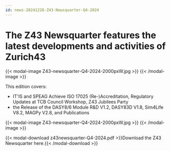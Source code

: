 ```yaml
---
id: news-20241228-Z43-Newsquarter-Q4-2024
---
```

# The Z43 Newsquarter features the latest developments and activities of Zurich43

{{< modal-image Z43-newsquarter-Q4-2024-2000pxW.jpg >}} {{< /modal-image >}}

This edition covers:  
- IT'IS and SPEAG Achieve ISO 17025 (Re-)Accreditation, Regulatory Updates at TCB Council Workshop, Z43 Jubilees Party
- the Release of the DASY8/6 Module R&D V1.2, DASY83D V1.8, Sim4Life V8.2, MAGPy V2.8, and Publications

{{< modal-image Z43-newsquarter-Q4-2024-2000pxW.jpg >}} 
{{< /modal-image >}}

{{< modal-download z43newsquarter-Q4-2024.pdf >}}Download the Z43 Newsquarter here.{{< /modal-download >}}
